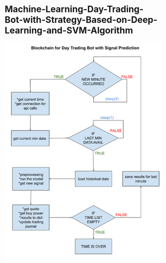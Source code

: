 # Machine-Learning-Day-Trading-Bot-with-Strategy-Based-on-Deep-Learning-and-SVM-Algorithm


<p align="center">
    <img src="pictures/blockchain.png" alt="drawing" width="1000" hight="400"/>
